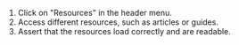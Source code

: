 1. Click on "Resources" in the header menu.
2. Access different resources, such as articles or guides.
3. Assert that the resources load correctly and are readable.